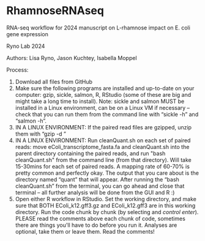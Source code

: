 ﻿# RhamnoseRNAseq
RNA-seq workflow for 2024 manuscript on L-rhamnose impact on E. coli gene expression

Ryno Lab 2024

Authors: Lisa Ryno, Jason Kuchtey, Isabella Moppel

Process:
1. Download all files from GitHub
2. Make sure the following programs are installed and up-to-date on your computer: gzip, sickle, salmon, R, RStudio (some of these are big and might take a long time to install). Note: sickle and salmon MUST be installed in a Linux environment, can be on a Linux VM if necessary – check that you can run them from the command line with “sickle -h” and “salmon -h”.
3. IN A LINUX ENVIRONMENT: If the paired read files are gzipped, unzip them with “gzip -d <filename>”
4. IN A LINUX ENVIRONMENT: Run cleanQuant.sh on each set of paired reads: move eColi_transcriptome_fasta.fa and cleanQuant.sh into the parent directory containing the paired reads, and run "bash cleanQuant.sh" from the command line (from that directory). Will take 15-30mins for each set of paired reads. A mapping rate of 60-70% is pretty common and perfectly okay. The output that you care about is the directory named “quant” that will appear. After running the “bash cleanQuant.sh” from the terminal, you can go ahead and close that terminal – all further analysis will be done from the GUI and R :)
5. Open either R workflow in RStudio. Set the working directory, and make sure that BOTH EColi_k12.gff3.gz and EColi_k12.gff3 are in this working directory. Run the code chunk by chunk (by selecting and *control* *enter*). PLEASE read the comments above each chunk of code, sometimes there are things you'll have to do before you run it.
Analyses are optional, take them or leave them. Read the comments!
